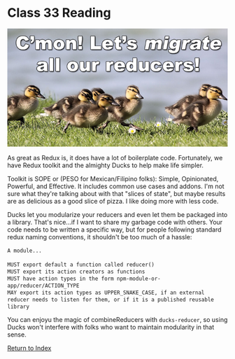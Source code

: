 # Class 33 Reading

![migrate reducers ducks](https://github.com/erikras/ducks-modular-redux/raw/master/migrate.jpg)

As great as Redux is, it does have a lot of boilerplate code. Fortunately, we have Redux toolkit and the almighty Ducks to help make life simpler.

Toolkit is SOPE or (PESO for Mexican/Filipino folks): Simple, Opinionated, Powerful, and Effective. It includes common use cases and addons. I'm not sure what they're talking about with that "slices of state", but maybe results are as delicious as a good slice of pizza. I like doing more with less code.

Ducks let you modularize your reducers and even let them be packaged into a library. That's nice...if I want to share my garbage code with others. Your code needs to be written a specific way, but for people following standard redux naming conventions, it shouldn't be too much of a hassle:

```
A module...

MUST export default a function called reducer()
MUST export its action creators as functions
MUST have action types in the form npm-module-or-app/reducer/ACTION_TYPE
MAY export its action types as UPPER_SNAKE_CASE, if an external reducer needs to listen for them, or if it is a published reusable library
```

You can enjoyu the magic of combineReducers with `ducks-reducer`, so using Ducks won't interfere with folks who want to maintain modularity in that sense.

[Return to Index](index.md)
